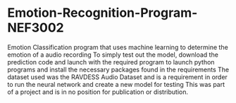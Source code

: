 # Emotion-Recognition-Program-NEF3002
Emotion Classification program that uses machine learning to determine the emotion of a audio recording
To simply test out the model, download the prediction code and launch with the required program to launch python programs and install the necessary packages found in the requirements
The dataset used was the RAVDESS Audio Dataset and is a requirement in order to run the neural network and create a new model for testing
This was part of a project and is in no position for publication or distribution.
